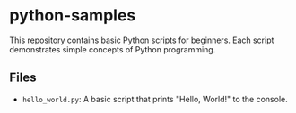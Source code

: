 # python-samples

This repository contains basic Python scripts for beginners. Each script demonstrates simple concepts of Python programming.

## Files
- `hello_world.py`: A basic script that prints "Hello, World!" to the console.
